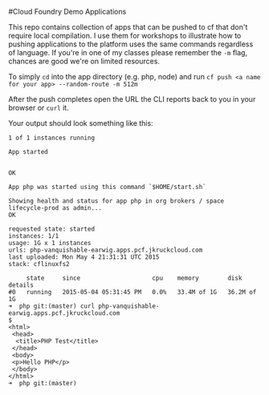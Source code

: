 #Cloud Foundry Demo Applications

This repo contains collection of apps that can be pushed to cf that don't require local compilation. I use them for workshops to illustrate how to pushing applications to the platform uses the same commands regardless of language. If you're in one of my classes please remember the `-m` flag, chances are good we're on limited resources. 

To simply `cd` into the app directory (e.g. php, node) and run `cf push <a name for your app> --random-route -m 512m`

After the push completes open the URL the CLI reports back to you in your browser or `curl` it. 

Your output should look something like this:
```
1 of 1 instances running

App started


OK

App php was started using this command `$HOME/start.sh`

Showing health and status for app php in org brokers / space lifecycle-prod as admin...
OK

requested state: started
instances: 1/1
usage: 1G x 1 instances
urls: php-vanquishable-earwig.apps.pcf.jkruckcloud.com
last uploaded: Mon May 4 21:31:31 UTC 2015
stack: cflinuxfs2

     state     since                    cpu    memory        disk          details
#0   running   2015-05-04 05:31:45 PM   0.0%   33.4M of 1G   36.2M of 1G
➜  php git:(master) curl php-vanquishable-earwig.apps.pcf.jkruckcloud.com                                                       $
<html>
 <head>
  <title>PHP Test</title>
 </head>
 <body>
 <p>Hello PHP</p>
 </body>
</html>
➜  php git:(master)
```

